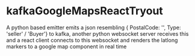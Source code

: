 # kafkaGoogleMapsReactTryout
A python based emitter emits a json resembling { PostalCode: '', Type: 'seller' / 'Buyer'} to kafka, another python websocket server receives this and a react client connects to this websocket and renders the latlong markers to a google map component in real time
